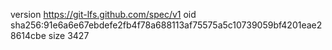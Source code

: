 version https://git-lfs.github.com/spec/v1
oid sha256:91e6a6e67ebdefe2fb4f78a688113af75575a5c10739059bf4201eae28614cbe
size 3427
